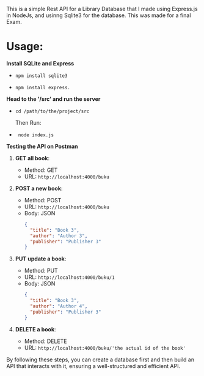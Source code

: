 This is a simple Rest API for a Library Database that I made using Express.js in NodeJs, and usinng Sqlite3 for the database.
This was made for a final Exam.

# Usage:

**Install SQLite and Express**

  - ```npm install sqlite3```

  - ```npm install express.```

**Head to the '/src' and run the server**

  - ```cd /path/to/the/project/src```

    Then Run:
  
  - ``` node index.js```


**Testing the API on Postman**

1. **GET all book**: 
   - Method: GET
   - URL: `http://localhost:4000/buku`

2. **POST a new book**: 
   - Method: POST
   - URL: `http://localhost:4000/buku`
   - Body: JSON
     ```json
     {
       "title": "Book 3",
       "author": "Author 3",
       "publisher": "Publisher 3"
     }
     ```

3. **PUT update a book**: 
   - Method: PUT
   - URL: `http://localhost:4000/buku/1`
   - Body: JSON
     ```json
     {
       "title": "Book 3",
       "author": "Author 4",
       "publisher": "Publisher 3"
     }
     ```

4. **DELETE a book**: 
   - Method: DELETE
   - URL: `http://localhost:4000/buku/'the actual id of the book'`

By following these steps, you can create a database first and then build an API that interacts with it, ensuring a well-structured and efficient API.
